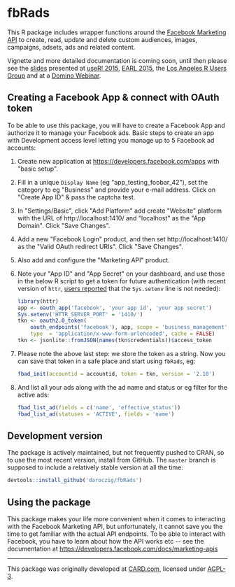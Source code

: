 # fbRads

This R package includes wrapper functions around the [Facebook Marketing API](https://developers.facebook.com/docs/marketing-apis) to create, read, update and delete custom audiences, images, campaigns, adsets, ads and related content.

Vignette and more detailed documentation is coming soon, until then please see the [slides](http://bit.ly/domino-webinar-fbRads) presented at [useR! 2015](http://user2015.math.aau.dk/contributed_talks#210), [EARL 2015](https://earlconf.com/2015/boston/speakers/speaker.php?s=gergely_daroczi), the [Los Angeles R Users Group](http://www.meetup.com/Los-Angeles-R-Users-Group-Data-Science/events/226717454/) and at a [Domino Webinar](https://www.dominodatalab.com/resource/optimizing_facebook_campaigns_with_r).

## Creating a Facebook App & connect with OAuth token

To be able to use this package, you will have to create a Facebook App and authorize it to manage your Facebook ads. Basic steps to create an app with Development access level letting you manage up to 5 Facebook ad accounts:

1. Create new application at https://developers.facebook.com/apps with "basic setup".
2. Fill in a unique `Display Name` (eg "app_testing_foobar_42"), set the category to eg "Business" and provide your e-mail address. Click on "Create App ID" & pass the captcha test.
3. In "Settings/Basic", click "Add Platform" add create "Website" platform with the URL of http://localhost:1410/ and "localhost" as the "App Domain". Click "Save Changes".
4. Add a new "Facebook Login" product, and then set http://localhost:1410/ as the "Valid OAuth redirect URIs". Click "Save Changes".
5. Also add and configure the "Marketing API" product.
6. Note your "App ID" and "App Secret" on your dashboard, and use those in the below R script to get a token for future authentication (with recent version of `httr`, [users reported](https://github.com/cardcorp/fbRads/issues/28) that the `Sys.setenv` line is not needed):

    ```r
    library(httr)
    app <- oauth_app('facebook', 'your app id', 'your app secret')
    Sys.setenv('HTTR_SERVER_PORT' = '1410/')
    tkn <- oauth2.0_token(
        oauth_endpoints('facebook'), app, scope = 'business_management',
        type  = 'application/x-www-form-urlencoded', cache = FALSE)
    tkn <- jsonlite::fromJSON(names(tkn$credentials))$access_token
    ```

7. Please note the above last step: we store the token as a string. Now you can save that token in a safe place and start using `fbRads`, eg:

    ```r
    fbad_init(accountid = accountid, token = tkn, version = '2.10')
    ```

8. And list all your ads along with the ad name and status or eg filter for the active ads:

    ```r
    fbad_list_ad(fields = c('name', 'effective_status'))
    fbad_list_ad(statuses = 'ACTIVE', fields = 'name')
    ```

## Development version

The package is actively maintained, but not frequently pushed to CRAN, so to use the most recent version, install from GitHub. The `master` branch is supposed to include a relatively stable version at all the time:

```r
devtools::install_github('daroczig/fbRads')
```

## Using the package

This package makes your life more convenient when it comes to interacting with the Facebook Marketing API, but unfortunately, it cannot save you the time to get familiar with the actual API endpoints. To be able to interact with Facebook, you have to learn about how the API works etc -- see the documentation at <https://developers.facebook.com/docs/marketing-apis>

---

This package was originally developed at [CARD.com](http://card.com), licensed under [AGPL-3](LICENSE).
